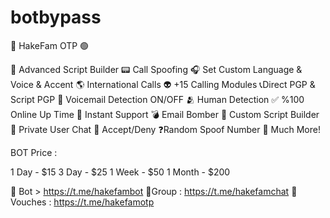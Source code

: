 # botbypass
📲 HakeFam OTP 🟢

📝 Advanced Script Builder 📟 Call Spoofing 🎧 Set Custom Language & Voice & Accent 🌎 International Calls 👽 +15 Calling Modules 📞Direct PGP & Script PGP 🤖 Voicemail Detection ON/OFF 🫂 Human Detection ✅ %100 Online Up Time 📩 Instant Support 💣 Email Bomber 📜 Custom Script Builder 💬 Private User Chat 🔄 Accept/Deny ❓Random Spoof Number 💎 Much More!

BOT Price :

1 Day - $15 3 Day - $25 1 Week - $50 1 Month - $200

🛒 Bot > https://t.me/hakefambot 🛒Group : https://t.me/hakefamchat 🛒Vouches : https://t.me/hakefamotp
